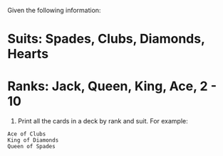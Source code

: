 Given the following information:

# Suits: Spades, Clubs, Diamonds, Hearts
# Ranks: Jack, Queen, King, Ace, 2 - 10

1) Print all the cards in a deck by rank and suit. For example:
```
Ace of Clubs
King of Diamonds
Queen of Spades
```

